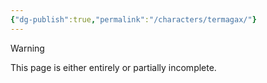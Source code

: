 ```yaml
---
{"dg-publish":true,"permalink":"/characters/termagax/"}
---
```

  
>[!warning] 
>This page is either entirely or partially incomplete. 

